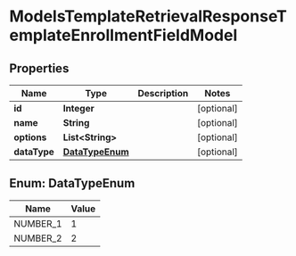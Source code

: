 

# ModelsTemplateRetrievalResponseTemplateEnrollmentFieldModel


## Properties

| Name | Type | Description | Notes |
|------------ | ------------- | ------------- | -------------|
|**id** | **Integer** |  |  [optional] |
|**name** | **String** |  |  [optional] |
|**options** | **List&lt;String&gt;** |  |  [optional] |
|**dataType** | [**DataTypeEnum**](#DataTypeEnum) |  |  [optional] |



## Enum: DataTypeEnum

| Name | Value |
|---- | -----|
| NUMBER_1 | 1 |
| NUMBER_2 | 2 |



